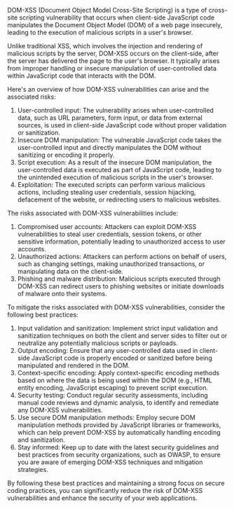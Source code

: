 DOM-XSS (Document Object Model Cross-Site Scripting) is a type of cross-site scripting vulnerability that occurs when client-side JavaScript code manipulates the Document Object Model (DOM) of a web page insecurely, leading to the execution of malicious scripts in a user's browser.

Unlike traditional XSS, which involves the injection and rendering of malicious scripts by the server, DOM-XSS occurs on the client-side, after the server has delivered the page to the user's browser. It typically arises from improper handling or insecure manipulation of user-controlled data within JavaScript code that interacts with the DOM.

Here's an overview of how DOM-XSS vulnerabilities can arise and the associated risks:

1.  User-controlled input: The vulnerability arises when user-controlled data, such as URL parameters, form input, or data from external sources, is used in client-side JavaScript code without proper validation or sanitization.
2.  Insecure DOM manipulation: The vulnerable JavaScript code takes the user-controlled input and directly manipulates the DOM without sanitizing or encoding it properly.
3.  Script execution: As a result of the insecure DOM manipulation, the user-controlled data is executed as part of JavaScript code, leading to the unintended execution of malicious scripts in the user's browser.
4.  Exploitation: The executed scripts can perform various malicious actions, including stealing user credentials, session hijacking, defacement of the website, or redirecting users to malicious websites.

The risks associated with DOM-XSS vulnerabilities include:

1.  Compromised user accounts: Attackers can exploit DOM-XSS vulnerabilities to steal user credentials, session tokens, or other sensitive information, potentially leading to unauthorized access to user accounts.
2.  Unauthorized actions: Attackers can perform actions on behalf of users, such as changing settings, making unauthorized transactions, or manipulating data on the client-side.
3.  Phishing and malware distribution: Malicious scripts executed through DOM-XSS can redirect users to phishing websites or initiate downloads of malware onto their systems.

To mitigate the risks associated with DOM-XSS vulnerabilities, consider the following best practices:

1.  Input validation and sanitization: Implement strict input validation and sanitization techniques on both the client and server sides to filter out or neutralize any potentially malicious scripts or payloads.
2.  Output encoding: Ensure that any user-controlled data used in client-side JavaScript code is properly encoded or sanitized before being manipulated and rendered in the DOM.
3.  Context-specific encoding: Apply context-specific encoding methods based on where the data is being used within the DOM (e.g., HTML entity encoding, JavaScript escaping) to prevent script execution.
4.  Security testing: Conduct regular security assessments, including manual code reviews and dynamic analysis, to identify and remediate any DOM-XSS vulnerabilities.
5.  Use secure DOM manipulation methods: Employ secure DOM manipulation methods provided by JavaScript libraries or frameworks, which can help prevent DOM-XSS by automatically handling encoding and sanitization.
6.  Stay informed: Keep up to date with the latest security guidelines and best practices from security organizations, such as OWASP, to ensure you are aware of emerging DOM-XSS techniques and mitigation strategies.

By following these best practices and maintaining a strong focus on secure coding practices, you can significantly reduce the risk of DOM-XSS vulnerabilities and enhance the security of your web applications.